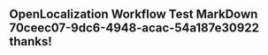 <properties
ms.topic="hero-topic"
ms.test1="hero-topic"
ms.test2="test"/>

## OpenLocalization Workflow Test MarkDown 70ceec07-9dc6-4948-acac-54a187e30922 thanks!
